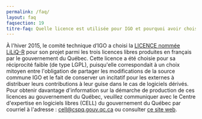 ```yaml
---
permalink: /faq/
layout: faq
faqsection: 19
titre-faq: Quelle licence est utilisée pour IGO et pourquoi avoir choisi celle-là?
---
```


À l'hiver 2015, le comité technique d’IGO a choisi la [LICENCE nommée LiLiQ-R](https://github.com/infra-geo-ouverte/igo/blob/master/LICENCE.txt) pour son projet parmi les trois licences libres produites en français par le gouvernement du Québec. Cette licence a été choisie pour sa réciprocité faible (de type LGPL), puisqu'elle correspondait à un choix mitoyen entre l'obligation de partager les modifications de la source commune IGO et le fait de conserver un incitatif pour les externes à distribuer leurs contributions à leur guise dans le cas de logiciels dérivés.
Pour obtenir davantage d'information sur la démarche de production de ces licences au gouvernement du Québec, veuillez communiquer avec le Centre d'expertise en logiciels libres (CELL) du gouvernement du Québec par courriel à l'adresse : cell@cspq.gouv.qc.ca ou consulter [ce site web](https://www.forge.gouv.qc.ca/participez/licence-logicielle/).
